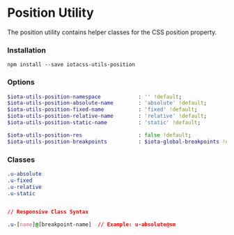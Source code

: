 # Position Utility #

The position utility contains helper classes for the CSS position property.


### Installation ###

```
npm install --save iotacss-utils-position
```


### Options ###

```sass
$iota-utils-position-namespace            : '' !default;
$iota-utils-position-absolute-name        : 'absolute' !default;
$iota-utils-position-fixed-name           : 'fixed' !default;
$iota-utils-position-relative-name        : 'relative' !default;
$iota-utils-position-static-name          : 'static' !default;

$iota-utils-position-res                  : false !default;
$iota-utils-position-breakpoints          : $iota-global-breakpoints !default;
```


### Classes ###

```css
.u-absolute
.u-fixed
.u-relative
.u-static


// Responsive Class Syntax

.u-[name]@[breakpoint-name]  // Example: u-absolute@sm
```
